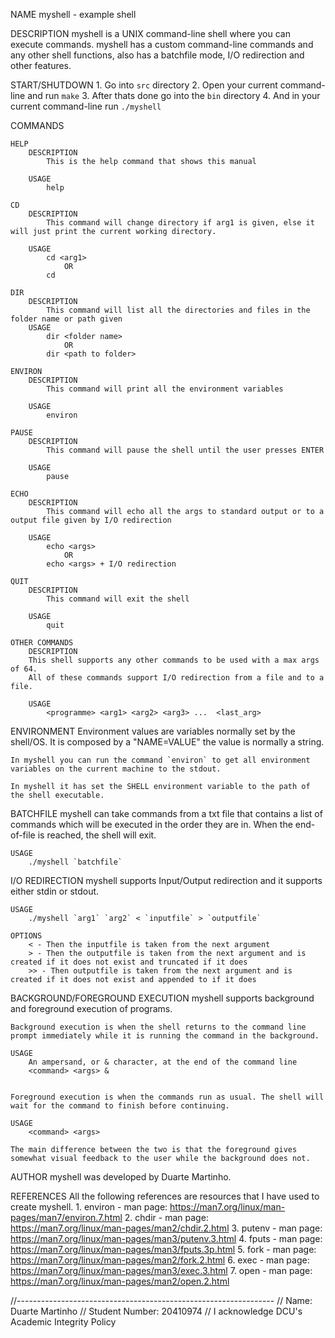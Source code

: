 NAME
    myshell - example shell

DESCRIPTION
    myshell is a UNIX command-line shell where you can execute commands. 
    myshell has a custom command-line commands and any other shell functions, also has a batchfile mode, I/O redirection and other features.

START/SHUTDOWN
    1. Go into `src` directory
    2. Open your current command-line and run `make`
    3. After thats done go into the `bin` directory
    4. And in your current command-line run `./myshell`

COMMANDS

    HELP
        DESCRIPTION
            This is the help command that shows this manual

        USAGE
            help

    CD
        DESCRIPTION
            This command will change directory if arg1 is given, else it will just print the current working directory.

        USAGE
            cd <arg1>
                OR
            cd

    DIR
        DESCRIPTION
            This command will list all the directories and files in the folder name or path given
        USAGE
            dir <folder name>
                OR
            dir <path to folder>

    ENVIRON
        DESCRIPTION
            This command will print all the environment variables

        USAGE
            environ

    PAUSE
        DESCRIPTION
            This command will pause the shell until the user presses ENTER
        
        USAGE
            pause

    ECHO
        DESCRIPTION
            This command will echo all the args to standard output or to a output file given by I/O redirection

        USAGE
            echo <args> 
                OR 
            echo <args> + I/O redirection

    QUIT
        DESCRIPTION
            This command will exit the shell

        USAGE
            quit

    OTHER COMMANDS
        DESCRIPTION
        This shell supports any other commands to be used with a max args of 64.
        All of these commands support I/O redirection from a file and to a file.

        USAGE
            <programme> <arg1> <arg2> <arg3> ...  <last_arg>

ENVIRONMENT
    Environment values are variables normally set by the shell/OS. It is composed by a "NAME=VALUE" the value is normally a string.

    In myshell you can run the command `environ` to get all environment variables on the current machine to the stdout.

    In myshell it has set the SHELL environment variable to the path of the shell executable.

BATCHFILE
    myshell can take commands from a txt file that contains a list of commands which will be executed in the order they are in. When the end-of-file is reached, the shell will exit.

    USAGE
        ./myshell `batchfile`

I/O REDIRECTION
    myshell supports Input/Output redirection and it supports either stdin or stdout.

    USAGE
        ./myshell `arg1` `arg2` < `inputfile` > `outputfile`
    
    OPTIONS
        < - Then the inputfile is taken from the next argument 
        > - Then the outputfile is taken from the next argument and is created if it does not exist and truncated if it does
        >> - Then outputfile is taken from the next argument and is created if it does not exist and appended to if it does


BACKGROUND/FOREGROUND EXECUTION
    myshell supports background and foreground execution of programs. 

    Background execution is when the shell returns to the command line prompt immediately while it is running the command in the background.
    
    USAGE
        An ampersand, or & character, at the end of the command line
        <command> <args> &
    

    Foreground execution is when the commands run as usual. The shell will wait for the command to finish before continuing.

    USAGE
        <command> <args>

    The main difference between the two is that the foreground gives somewhat visual feedback to the user while the background does not.

AUTHOR
    myshell was developed by Duarte Martinho.

REFERENCES
    All the following references are resources that I have used to create myshell.
    1. environ - man page: https://man7.org/linux/man-pages/man7/environ.7.html
    2. chdir - man page: https://man7.org/linux/man-pages/man2/chdir.2.html
    3. putenv - man page: https://man7.org/linux/man-pages/man3/putenv.3.html
    4. fputs - man page: https://man7.org/linux/man-pages/man3/fputs.3p.html
    5. fork - man page: https://man7.org/linux/man-pages/man2/fork.2.html
    6. exec - man page: https://man7.org/linux/man-pages/man3/exec.3.html
    7. open - man page: https://man7.org/linux/man-pages/man2/open.2.html


//----------------------------------------------------------------
// Name: Duarte Martinho
// Student Number: 20410974
// I acknowledge DCU's Academic Integrity Policy